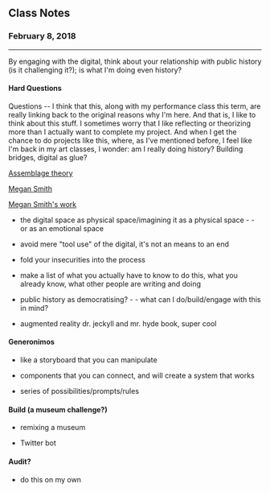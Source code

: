 ## Class Notes
### February 8, 2018
---

By engaging with the digital, think about your relationship with public history (is it challenging it?); is what I'm doing even history? 

#### Hard Questions

Questions -- I think that this, along with my performance class this term, are really linking back to the original reasons why I'm here. And that is, I like to think about this stuff. I sometimes worry that I like reflecting or theorizing more than I actually want to complete my project. And when I get the chance to do projects like this, where, as I've mentioned before, I feel like I'm back in my art classes, I wonder: am I really doing history? Building bridges, digital as glue?

[Assemblage theory](https://en.wikipedia.org/wiki/Assemblage_theory)

[Megan Smith](https://www.uregina.ca/mediaartperformance/faculty-staff/faculty/f-smith-megan.html)

[Megan Smith's work](http://megansmith.ca/)

- the digital space as physical space/imagining it as a physical space - - or as an emotional space

- avoid mere "tool use" of the digital, it's not an means to an end

- fold your insecurities into the process

- make a list of what you actually have to know to do this, what you already know, what other people are writing and doing

- public history as democratising? - - what can I do/build/engage with this in mind?

- augmented reality dr. jeckyll and mr. hyde book, super cool

#### Generonimos

- like a storyboard that you can manipulate

- components that you can connect, and will create a system that works

- series of possibilities/prompts/rules

#### Build (a museum challenge?)

- remixing a museum

- Twitter bot

#### Audit?

- do this on my own 
